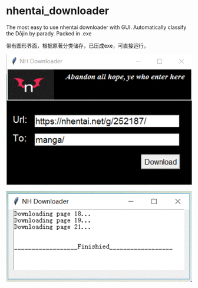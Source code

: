 # nhentai_downloader 
The most easy to use nhentai downloader with GUI. Automatically classify the Dōjin by parady. Packed in .exe

带有图形界面，根据原著分类储存，已压成exe，可直接运行。

![image](https://github.com/XiangxinKong/nhentai_downloader/blob/master/screenshot/1.GIF)

![image](https://github.com/XiangxinKong/nhentai_downloader/blob/master/screenshot/2.GIF)
